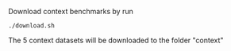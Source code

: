 Download context benchmarks by run
```
./download.sh
```
The 5 context datasets will be downloaded to the folder "context"